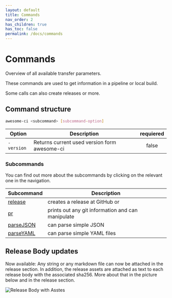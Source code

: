 ```yaml
---
layout: default
title: Commands
nav_order: 2
has_children: true
has_toc: false
permalink: /docs/commands
---
```


# Commands

Overview of all available transfer parameters.

These commands are used to get information in a pipeline or local build.

Some calls can also create releases or more.

## Command structure

```bash
awesome-ci <subcommand> [subcommand-option]
```

| Option          | Description                                             | requiered |
| --------------- | ------------------------------------------------------- |:---------:|
| `-version`      | Returns current used version form awesome-ci            | false     |

### Subcommands

You can find out more about the subcommands by clicking on the relevant one in the navigation.

| Subcommand                              | Description                               |
| --------------------------------------- | ------------------------------------------|
| [release](/commands/createRelease.html) | creates a release at GitHub or            |
| [pr](/commands/getBuildInfos.html)      | prints out any git information and can manipulate |
| [parseJSON](/commands/parseJSON.html)   | can parse simple JSON                     |
| [parseYAML](/commands/parseYAML.html)   | can parse simple YAML files               |


## Release Body updates

Now available: Any string or any markdown file can now be attached in the release section. In addition, the release assets are attached as text to each release body with the associated sha256. More about that in the picture below and in the release section.

![Release Body with Asstes](/pictures/release-assets-readme.png "Release Body with Asstes")